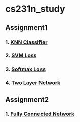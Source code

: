 # cs231n_study

## Assignment1

### 1. [KNN Classifier](https://github.com/dongminkim0220/cs231n_study/blob/master/assignment1/knn.ipynb)
### 2. [SVM Loss](https://github.com/dongminkim0220/cs231n_study/blob/master/assignment1/svm.ipynb)
### 3. [Softmax Loss](https://github.com/dongminkim0220/cs231n_study/blob/master/assignment1/softmax.ipynb)
### 4. [Two Layer Network](https://github.com/dongminkim0220/cs231n_study/blob/master/assignment1/two_layer_net.ipynb)

## Assignment2
### 1. [Fully Connected Network](https://github.com/dongminkim0220/cs231n_study/blob/master/assignment2/FullyConnectedNets.ipynb)
